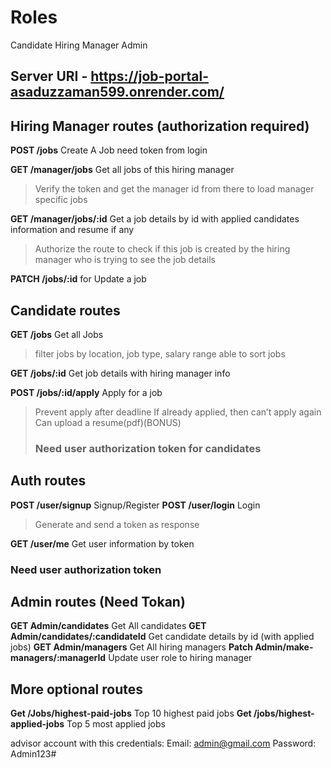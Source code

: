 # Roles
Candidate
Hiring Manager
Admin

## Server URI - https://job-portal-asaduzzaman599.onrender.com/



## Hiring Manager routes (authorization required)
<b>POST /jobs</b> 				Create A Job need token from login

<b>GET /manager/jobs</b> 			Get all jobs of this hiring manager
> Verify the token and get the manager id from there to load manager specific jobs

<b>GET /manager/jobs/:id</b> 		Get a job details by id with applied candidates information and resume if any

> Authorize the route to check if this job is created by the hiring manager who is trying to see the job details 

<b>PATCH /jobs/:id</b> 	for Update a job


## Candidate routes

<b>GET /jobs</b> Get all Jobs 
> filter jobs by location, job type, salary range
> able to sort jobs

<b>GET /jobs/:id</b>	Get job details with hiring manager info

<b>POST /jobs/:id/apply</b>	Apply for a job
> Prevent apply after deadline
> If already applied, then can’t apply again
> Can upload a resume(pdf)(BONUS)
> ### Need user authorization token for candidates


## Auth routes
<b>POST /user/signup</b>			Signup/Register
<b>POST /user/login</b>			Login
> Generate and send a token as response

<b>GET /user/me</b>				Get user information by token
### Need user authorization token



## Admin routes (Need Tokan)
<b>GET Admin/candidates</b> Get All candidates
<b>GET Admin/candidates/:candidateId</b> Get candidate details by id (with applied jobs)
<b>GET Admin/managers</b>   Get All hiring managers
<b>Patch Admin/make-managers/:managerId</b>     Update user role to hiring manager

## More optional routes
<b>Get /Jobs/highest-paid-jobs</b>     Top 10 highest paid jobs
<b>Get /jobs/highest-applied-jobs</b>  Top 5 most applied jobs



advisor account with this credentials:
Email: admin@gmail.com
Password: Admin123#

